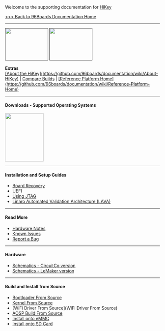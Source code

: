 Welcome to the supporting documentation for [HiKey](https://www.96boards.org/products/ce/hikey/)

[<<< Back to 96Boards Documentation Home](https://github.com/96boards/documentation/wiki)

***

[<img src="http://i.imgur.com/0e7lsoO.png" data-canonical-src="http://i.imgur.com/0e7lsoO.png" width="140" height="105" />]()
[<img src="http://i.imgur.com/dGuIBpa.png" data-canonical-src="http://i.imgur.com/dGuIBpa.png" width="140" height="105" />]()

<p align="left">
  <b>Extras</b><br>
  <a href="#">[About the HiKey](https://github.com/96boards/documentation/wiki/About-HiKey)</a> |
  <a href="#"><a href="https://github.com/96boards/documentation/wiki/Compare-96Boards-Builds" target="_blank">Compare Builds</a></a> |
  <a href="#">[Reference Platform Home](https://github.com/96boards/documentation/wiki/Reference-Platform-Home)</a>
  <br>

***

#### Downloads - Supported Operating Systems

[<img src="http://i.imgur.com/1oBolPj.jpg" data-canonical-src="http://i.imgur.com/1oBolPj.jpg" width="125" height="157" />](https://github.com/96boards/documentation/wiki/HiKey-Crossroads)

***

#### Installation and Setup Guides

- [Board Recovery](https://github.com/96boards/documentation/wiki/HiKey-Board-Recovery)
- [UEFI](https://github.com/96boards/documentation/wiki/HiKeyUEFI)
- [Using JTAG](https://github.com/96boards/documentation/wiki/JTAG-on-HiKey)
- [Linaro Automated Validation Architecture (LAVA)](https://github.com/96boards/documentation/wiki/HiKeyLAVA)

***

#### Read More

- [Hardware Notes](https://github.com/96boards/documentation/wiki/HiKey-Read-More#hardware-notes)
- [Known Issues](https://github.com/96boards/documentation/wiki/HiKey-Read-More#known-issues)
- [Report a Bug](https://github.com/96boards/documentation/wiki/HiKey-Read-More#report-a-bug)

***
#### Hardware

- [Schematics - CircuitCo version](https://github.com/96boards/documentation/blob/master/hikey/96Boards-Hikey-Rev-A1.pdf)
- [Schematics - LeMaker version](https://github.com/96boards/documentation/blob/master/hikey/HiKey_schematics_lemaker_version.pdf)

***
#### Build and Install from Source

- [Bootloader From Source](https://github.com/96boards/documentation/wiki/HiKeyGettingStarted#bootloader-from-source)
- [Kernel From Source](https://github.com/96boards/documentation/wiki/HiKeyGettingStarted#kernel-from-source)
- [WiFi Driver From Source](WiFi Driver From Source)
- [AOSP Build From Source](https://github.com/96boards/documentation/wiki/HiKeyGettingStarted#aosp-build-from-source)
- [Install onto eMMC](https://github.com/96boards/documentation/wiki/HiKeyGettingStarted#install-onto-emmc)
- [Install onto SD Card](https://github.com/96boards/documentation/wiki/HiKeyGettingStarted#install-onto-sd-card)